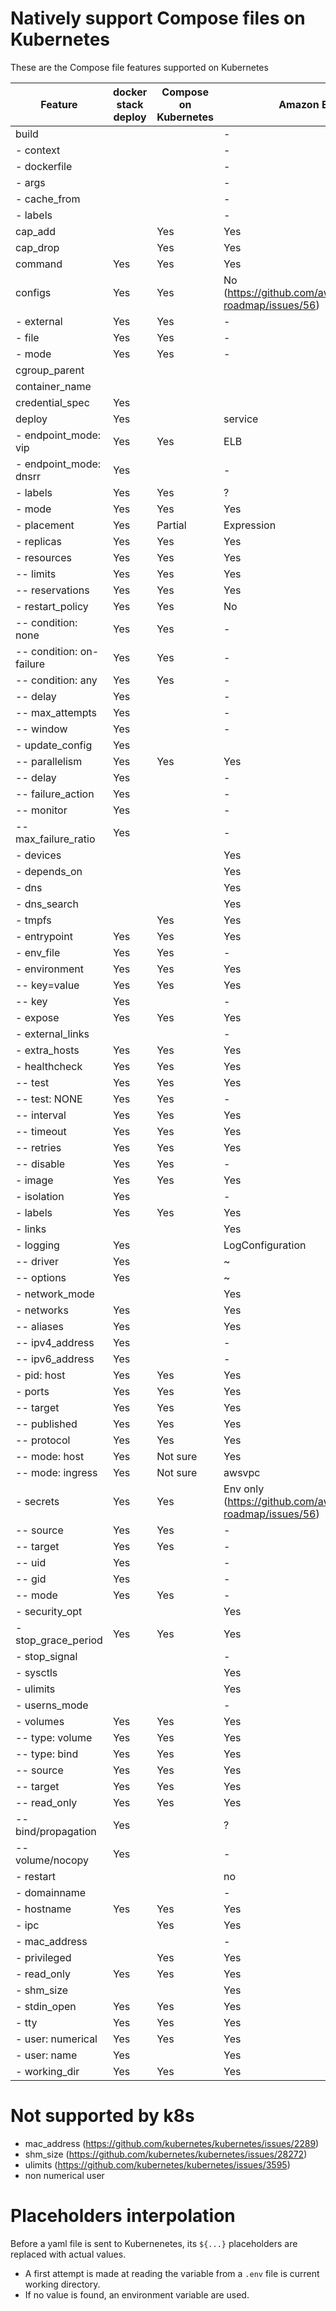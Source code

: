 # Natively support Compose files on Kubernetes

These are the Compose file features supported on Kubernetes

| Feature                    | docker stack deploy | Compose on Kubernetes  | Amazon ECS |
|----------------------------|---------------------|------------------------|------------|
| build                      |                     |                        |  -         |
|  - context                 |                     |                        |  -         |
|  - dockerfile              |                     |                        |  -         |
|  - args                    |                     |                        |  -         |
|  - cache_from              |                     |                        |  -         |
|  - labels                  |                     |                        |  -         |
| cap_add                    |                     | Yes                    | Yes        |
| cap_drop                   |                     | Yes                    | Yes        |
| command                    | Yes                 | Yes                    | Yes        |
| configs                    | Yes                 | Yes                    | No (https://github.com/aws/containers-roadmap/issues/56)      |
| - external                 | Yes                 | Yes                    | -          |
| - file                     | Yes                 | Yes                    | -          |
| - mode                     | Yes                 | Yes                    | -          |
| cgroup_parent              |                     |                        |            |
| container_name             |                     |                        |            |
| credential_spec            | Yes                 |                        |            |
| deploy                     | Yes                 |                        | service    |
| - endpoint_mode: vip       | Yes                 | Yes                    | ELB        |
| - endpoint_mode: dnsrr     | Yes                 |                        | -          |
| - labels                   | Yes                 | Yes                    | ?          |
| - mode                     | Yes                 | Yes                    | Yes        |
| - placement                | Yes                 | Partial                | Expression |
| - replicas                 | Yes                 | Yes                    | Yes        |
| - resources                | Yes                 | Yes                    | Yes        |
|   -- limits                | Yes                 | Yes                    | Yes        |
|   -- reservations          | Yes                 | Yes                    | Yes        |
| - restart_policy           | Yes                 | Yes                    | No         |
|   -- condition: none       | Yes                 | Yes                    | -          |
|   -- condition: on-failure | Yes                 | Yes                    | -          |
|   -- condition: any        | Yes                 | Yes                    | -          |
|   -- delay                 | Yes                 |                        | -          |
|   -- max_attempts          | Yes                 |                        | -          |
|   -- window                | Yes                 |                        | -          |
| - update_config            | Yes                 |                        |            |
|   -- parallelism           | Yes                 | Yes                    | Yes        |
|   -- delay                 | Yes                 |                        | -          |
|   -- failure_action        | Yes                 |                        | -          |
|   -- monitor               | Yes                 |                        | -          |
|   -- max_failure_ratio     | Yes                 |                        | -          |
| - devices                  |                     |                        | Yes        |
| - depends_on               |                     |                        | Yes        |
| - dns                      |                     |                        | Yes        |
| - dns_search               |                     |                        | Yes        |
| - tmpfs                    |                     | Yes                    | Yes        |
| - entrypoint               | Yes                 | Yes                    | Yes        |
| - env_file                 | Yes                 | Yes                    | -          |
| - environment              | Yes                 | Yes                    | Yes        |
|   -- key=value             | Yes                 | Yes                    | Yes        |
|   -- key                   | Yes                 |                        | -          |
| - expose                   | Yes                 | Yes                    | Yes        |
| - external_links           |                     |                        | -          |
| - extra_hosts              | Yes                 | Yes                    | Yes        |
| - healthcheck              | Yes                 | Yes                    | Yes        |
|   -- test                  | Yes                 | Yes                    | Yes        |
|   -- test: NONE            | Yes                 | Yes                    | -          |
|   -- interval              | Yes                 | Yes                    | Yes        |
|   -- timeout               | Yes                 | Yes                    | Yes        |
|   -- retries               | Yes                 | Yes                    | Yes        |
|   -- disable               | Yes                 | Yes                    | -          |
| - image                    | Yes                 | Yes                    | Yes        |
| - isolation                | Yes                 |                        | -          |
| - labels                   | Yes                 | Yes                    | Yes        |
| - links                    |                     |                        | Yes        |
| - logging                  | Yes                 |                        | LogConfiguration |
|   -- driver                | Yes                 |                        | ~          |
|   -- options               | Yes                 |                        | ~          |
| - network_mode             |                     |                        | Yes        |
| - networks                 | Yes                 |                        | Yes        |
|   -- aliases               | Yes                 |                        | Yes        |
|   -- ipv4_address          | Yes                 |                        | -          |
|   -- ipv6_address          | Yes                 |                        | -          |
| - pid: host                | Yes                 | Yes                    | Yes        |
| - ports                    | Yes                 | Yes                    | Yes        |
|   -- target                | Yes                 | Yes                    | Yes        |
|   -- published             | Yes                 | Yes                    | Yes        |
|   -- protocol              | Yes                 | Yes                    | Yes        |
|   -- mode: host            | Yes                 | Not sure               | Yes        |
|   -- mode: ingress         | Yes                 | Not sure               | awsvpc     |
| - secrets                  | Yes                 | Yes                    | Env only (https://github.com/aws/containers-roadmap/issues/56) |
|   -- source                | Yes                 | Yes                    | -          |
|   -- target                | Yes                 | Yes                    | -          |
|   -- uid                   | Yes                 |                        | -          |
|   -- gid                   | Yes                 |                        | -          |
|   -- mode                  | Yes                 | Yes                    | -          |
| - security_opt             |                     |                        | Yes        |
| - stop_grace_period        | Yes                 | Yes                    | Yes        |
| - stop_signal              |                     |                        | -          |
| - sysctls                  |                     |                        | Yes        |
| - ulimits                  |                     |                        | Yes        |
| - userns_mode              |                     |                        | -          |
| - volumes                  | Yes                 | Yes                    | Yes        |
|   -- type: volume          | Yes                 | Yes                    | Yes        |
|   -- type: bind            | Yes                 | Yes                    | Yes        |
|   -- source                | Yes                 | Yes                    | Yes        |
|   -- target                | Yes                 | Yes                    | Yes        |
|   -- read_only             | Yes                 | Yes                    | Yes        |
|   -- bind/propagation      | Yes                 |                        | ?          |
|   -- volume/nocopy         | Yes                 |                        | -          |
| - restart                  |                     |                        | no         |
| - domainname               |                     |                        | -          |
| - hostname                 | Yes                 | Yes                    | Yes        |
| - ipc                      |                     | Yes                    | Yes        |
| - mac_address              |                     |                        | -          |
| - privileged               |                     | Yes                    | Yes        |
| - read_only                | Yes                 | Yes                    | Yes        |
| - shm_size                 |                     |                        | Yes        |
| - stdin_open               | Yes                 | Yes                    | Yes        |
| - tty                      | Yes                 | Yes                    | Yes        |
| - user: numerical          | Yes                 | Yes                    | Yes        |
| - user: name               | Yes                 |                        | Yes        |
| - working_dir              | Yes                 | Yes                    | Yes        |

# Not supported by k8s

+ mac_address (https://github.com/kubernetes/kubernetes/issues/2289)
+ shm_size (https://github.com/kubernetes/kubernetes/issues/28272)
+ ulimits (https://github.com/kubernetes/kubernetes/issues/3595)
+ non numerical user

# Placeholders interpolation

Before a yaml file is sent to Kubernenetes, its `${...}` placeholders
are replaced with actual values.
 + A first attempt is made at reading the variable from a `.env` file is
current working directory.
 + If no value is found, an environment variable are used.
